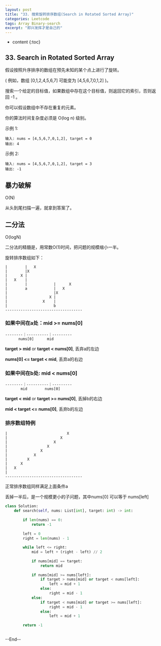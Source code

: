 ```yaml
---
layout: post
title: "33. 搜索旋转排序数组(Search in Rotated Sorted Array)"
categories: Leetcode
tags: Array Binary-search
excerpt: "即兴发挥才是自己的"
---
```


* content
{:toc}

## 33. Search in Rotated Sorted Array

假设按照升序排序的数组在预先未知的某个点上进行了旋转。

( 例如，数组 [0,1,2,4,5,6,7] 可能变为 [4,5,6,7,0,1,2] )。

搜索一个给定的目标值，如果数组中存在这个目标值，则返回它的索引，否则返回 -1 。

你可以假设数组中不存在重复的元素。

你的算法时间复杂度必须是 O(log n) 级别。

示例 1:

```
输入: nums = [4,5,6,7,0,1,2], target = 0
输出: 4
```

示例 2:

```
输入: nums = [4,5,6,7,0,1,2], target = 3
输出: -1
```

## 暴力破解

O(N)

从头到尾扫描一遍，就拿到答案了。

## 二分法

O(logN)

二分法的精髓是，用常数O(1)时间，把问题的规模缩小一半。

旋转排序数组如下：

```
|        |   X  
|        |X
|      X |
|   X    |
|        |            |      X
|        a            |   X
|                     |X
|                   X |
|                X    |
|                     b
-----------------------------------
```

### 如果中间在a处：mid >= nums[0]

```
--------｜----------｜---------
      nums[0]      mid
```

**target > mid** or **target < nums[0]**, 丢弃a的左边

**nums[0] <= target < mid**, 丢弃a的右边

### 如果中间在b处: mid < nums[0]

```
--------｜----------｜---------
       mid        nums[0]
```

**target < mid** or **target >= nums[0]**, 丢掉b的右边

**mid < target <= nums[0]**, 丢弃b的左边

### 排序数组特例

```
|                           X
|                        X
|                     X
|                  X
|               X
|            X
|         X
|      X
|   X
|
-----------------------------------
```

正常排序数组同样满足上面条件a

丢掉一半后，是一个规模更小的子问题，其中nums[0] 可以等于 nums[left]

```python
class Solution:
    def search(self, nums: List[int], target: int) -> int:
        
        if len(nums) == 0:
            return -1
        
        left = 0
        right = len(nums) - 1
        
        while left <= right:
            mid = left + (right - left) // 2
            
            if nums[mid] == target:
                return mid
            
            if nums[mid] >= nums[left]:
                if target > nums[mid] or target < nums[left]:
                    left = mid + 1
                else:
                    right = mid - 1
            else:
                if target < nums[mid] or target >= nums[left]:
                    right = mid - 1
                else:
                    left = mid + 1
                    
        return -1
        
```
--End--


